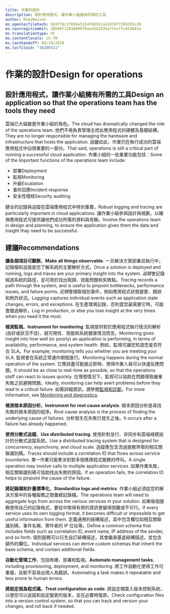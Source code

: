 ```yaml
---
title: 作業的設計
description: 設計應用程式，讓作業小組擁有所需的工具
author: MikeWasson
ms.openlocfilehash: 5b9f76c27656e5154fb039ca41976f7209395cd8
ms.sourcegitcommit: 26b04f138a860979aea5d253ba7fecffc654841e
ms.translationtype: HT
ms.contentlocale: zh-TW
ms.lasthandoff: 06/19/2018
ms.locfileid: "36206521"
---
```

# <a name="design-for-operations"></a><span data-ttu-id="3d99e-103">作業的設計</span><span class="sxs-lookup"><span data-stu-id="3d99e-103">Design for operations</span></span>

## <a name="design-an-application-so-that-the-operations-team-has-the-tools-they-need"></a><span data-ttu-id="3d99e-104">設計應用程式，讓作業小組擁有所需的工具</span><span class="sxs-lookup"><span data-stu-id="3d99e-104">Design an application so that the operations team has the tools they need</span></span>

<span data-ttu-id="3d99e-105">雲端已大幅變更作業小組的角色。</span><span class="sxs-lookup"><span data-stu-id="3d99e-105">The cloud has dramatically changed the role of the operations team.</span></span> <span data-ttu-id="3d99e-106">他們不再負責管理主控此應用程式的硬體及基礎結構。</span><span class="sxs-lookup"><span data-stu-id="3d99e-106">They are no longer responsible for managing the hardware and infrastructure that hosts the application.</span></span>  <span data-ttu-id="3d99e-107">話雖如此，作業仍在執行成功的雲端應用程式中佔很重要的一部分。</span><span class="sxs-lookup"><span data-stu-id="3d99e-107">That said, operations is still a critical part of running a successful cloud application.</span></span> <span data-ttu-id="3d99e-108">作業小組的一些重要功能包括：</span><span class="sxs-lookup"><span data-stu-id="3d99e-108">Some of the important functions of the operations team include:</span></span>

- <span data-ttu-id="3d99e-109">部署</span><span class="sxs-lookup"><span data-stu-id="3d99e-109">Deployment</span></span>
- <span data-ttu-id="3d99e-110">監視</span><span class="sxs-lookup"><span data-stu-id="3d99e-110">Monitoring</span></span>
- <span data-ttu-id="3d99e-111">升級</span><span class="sxs-lookup"><span data-stu-id="3d99e-111">Escalation</span></span>
- <span data-ttu-id="3d99e-112">事件回應</span><span class="sxs-lookup"><span data-stu-id="3d99e-112">Incident response</span></span>
- <span data-ttu-id="3d99e-113">安全性稽核</span><span class="sxs-lookup"><span data-stu-id="3d99e-113">Security auditing</span></span>

<span data-ttu-id="3d99e-114">健全的記錄與追蹤在雲端應用程式中特別重要。</span><span class="sxs-lookup"><span data-stu-id="3d99e-114">Robust logging and tracing are particularly important in cloud applications.</span></span> <span data-ttu-id="3d99e-115">讓作業小組參與設計與規劃，以確保應用程式可提供讓他們成功所需的資料與見解。</span><span class="sxs-lookup"><span data-stu-id="3d99e-115">Involve the operations team in design and planning, to ensure the application gives them the data and insight thay need to be successful.</span></span>  <!-- to do: Link to DevOps checklist -->

## <a name="recommendations"></a><span data-ttu-id="3d99e-116">建議</span><span class="sxs-lookup"><span data-stu-id="3d99e-116">Recommendations</span></span>

<span data-ttu-id="3d99e-117">**讓各個項目可觀察**。</span><span class="sxs-lookup"><span data-stu-id="3d99e-117">**Make all things observable**.</span></span> <span data-ttu-id="3d99e-118">一旦解決方案部署且執行中，記錄檔和追蹤是您了解系統的主要解析方式。</span><span class="sxs-lookup"><span data-stu-id="3d99e-118">Once a solution is deployed and running, logs and traces are your primary insight into the system.</span></span> <span data-ttu-id="3d99e-119">*追蹤*會記錄經過系統的路徑，並可用於找出瓶頸、效能問題和失敗點。</span><span class="sxs-lookup"><span data-stu-id="3d99e-119">*Tracing* records a path through the system, and is useful to pinpoint bottlenecks, performance issues, and failure points.</span></span> <span data-ttu-id="3d99e-120">*記錄*會擷取個別事件，例如應用程式狀態變更、錯誤和例外狀況。</span><span class="sxs-lookup"><span data-stu-id="3d99e-120">*Logging* captures individual events such as application state changes, errors, and exceptions.</span></span> <span data-ttu-id="3d99e-121">在生產環境記錄，否則當您最需要它時，可能會錯過解析。</span><span class="sxs-lookup"><span data-stu-id="3d99e-121">Log in production, or else you lose insight at the very times when you need it the most.</span></span>

<span data-ttu-id="3d99e-122">**檢測監視**。</span><span class="sxs-lookup"><span data-stu-id="3d99e-122">**Instrument for monitoring**.</span></span> <span data-ttu-id="3d99e-123">監視提供對於應用程式執行情況的解析 (良好或狀況不佳)，就可用性、效能和系統健康情況而言。</span><span class="sxs-lookup"><span data-stu-id="3d99e-123">Monitoring gives insight into how well (or poorly) an application is performing, in terms of availability, performance, and system health.</span></span> <span data-ttu-id="3d99e-124">例如，監視可讓您知道您是否符合 SLA。</span><span class="sxs-lookup"><span data-stu-id="3d99e-124">For example, monitoring tells you whether you are meeting your SLA.</span></span> <span data-ttu-id="3d99e-125">監視會在系統正常運作期間進行。</span><span class="sxs-lookup"><span data-stu-id="3d99e-125">Monitoring happens during the normal operation of the system.</span></span> <span data-ttu-id="3d99e-126">它應該盡可能接近即時，使得作業人員可以快速反應問題。</span><span class="sxs-lookup"><span data-stu-id="3d99e-126">It should be as close to real-time as possible, so that the operations staff can react to issues quickly.</span></span> <span data-ttu-id="3d99e-127">在理想情況下，監視可以協助在問題導致嚴重失敗之前避開問題。</span><span class="sxs-lookup"><span data-stu-id="3d99e-127">Ideally, monitoring can help avert problems before they lead to a critical failure.</span></span> <span data-ttu-id="3d99e-128">如需詳細資訊，請參閱[監視和診斷][monitoring]。</span><span class="sxs-lookup"><span data-stu-id="3d99e-128">For more information, see [Monitoring and diagnostics][monitoring].</span></span>

<span data-ttu-id="3d99e-129">**檢測根本原因分析**。</span><span class="sxs-lookup"><span data-stu-id="3d99e-129">**Instrument for root cause analysis**.</span></span> <span data-ttu-id="3d99e-130">根本原因分析是尋找失敗的根本原因的程序。</span><span class="sxs-lookup"><span data-stu-id="3d99e-130">Root cause analysis is the process of finding the underlying cause of failures.</span></span> <span data-ttu-id="3d99e-131">分析發生在失敗已發生之後。</span><span class="sxs-lookup"><span data-stu-id="3d99e-131">It occurs after a failure has already happened.</span></span> 

<span data-ttu-id="3d99e-132">**使用分散式追蹤**。</span><span class="sxs-lookup"><span data-stu-id="3d99e-132">**Use distributed tracing**.</span></span> <span data-ttu-id="3d99e-133">使用針對並行、非同步和雲端規模設計的分散式追蹤系統。</span><span class="sxs-lookup"><span data-stu-id="3d99e-133">Use a distributed tracing system that is designed for concurrency, asynchrony, and cloud scale.</span></span> <span data-ttu-id="3d99e-134">追蹤應包含流過服務界限的相互關聯識別碼。</span><span class="sxs-lookup"><span data-stu-id="3d99e-134">Traces should include a correlation ID that flows across service boundaries.</span></span> <span data-ttu-id="3d99e-135">單一作業可能牽涉到對多個應用程式服務的呼叫。</span><span class="sxs-lookup"><span data-stu-id="3d99e-135">A single operation may involve calls to multiple application services.</span></span> <span data-ttu-id="3d99e-136">如果作業失敗，相互關聯識別碼可協助找出失敗的原因。</span><span class="sxs-lookup"><span data-stu-id="3d99e-136">If an operation fails, the correlation ID helps to pinpoint the cause of the failure.</span></span> 

<span data-ttu-id="3d99e-137">**將記錄檔和計量標準化**。</span><span class="sxs-lookup"><span data-stu-id="3d99e-137">**Standardize logs and metrics**.</span></span> <span data-ttu-id="3d99e-138">作業小組必須從您的解決方案中的各種服務之間彙總記錄檔。</span><span class="sxs-lookup"><span data-stu-id="3d99e-138">The operations team will need to aggregate logs from across the various services in your solution.</span></span> <span data-ttu-id="3d99e-139">如果每個服務使用自己的記錄格式，要從中取得有用的資訊會變得困難或不可行。</span><span class="sxs-lookup"><span data-stu-id="3d99e-139">If every service uses its own logging format, it becomes difficult or impossible to get useful information from them.</span></span> <span data-ttu-id="3d99e-140">定義通用的結構描述，其中包含欄位如相互關聯識別碼、事件名稱、寄件者的 IP 位址等。</span><span class="sxs-lookup"><span data-stu-id="3d99e-140">Define a common schema that includes fields such as correlation ID, event name, IP address of the sender, and so forth.</span></span> <span data-ttu-id="3d99e-141">個別服務可以衍生自訂結構描述，其會繼承基底結構描述，並包含額外的欄位。</span><span class="sxs-lookup"><span data-stu-id="3d99e-141">Individual services can derive custom schemas that inherit the base schema, and contain additional fields.</span></span>

<span data-ttu-id="3d99e-142">**自動化管理工作**，包括佈建、部署和監視。</span><span class="sxs-lookup"><span data-stu-id="3d99e-142">**Automate management tasks**, including provisioning, deployment, and monitoring.</span></span> <span data-ttu-id="3d99e-143">將工作自動化使得工作可重複，且較不容易出現人為錯誤。</span><span class="sxs-lookup"><span data-stu-id="3d99e-143">Automating a task makes it repeatable and less prone to human errors.</span></span> 

<span data-ttu-id="3d99e-144">**將設定視為程式碼**。</span><span class="sxs-lookup"><span data-stu-id="3d99e-144">**Treat configuration as code**.</span></span> <span data-ttu-id="3d99e-145">將設定檔簽入版本控制系統，以便您可以追蹤和設定變更的版本，並在必要時復原。</span><span class="sxs-lookup"><span data-stu-id="3d99e-145">Check configuration files into a version control system, so that you can track and version your changes, and roll back if needed.</span></span> 


<!-- links -->

[monitoring]: ../../best-practices/monitoring.md


